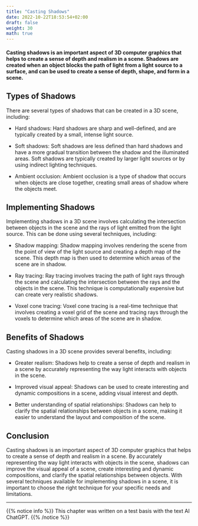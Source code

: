 ```yaml
---
title: "Casting Shadows"
date: 2022-10-22T18:53:54+02:00
draft: false
weight: 30
math: true
---
```


#### Casting shadows is an important aspect of 3D computer graphics that helps to create a sense of depth and realism in a scene. Shadows are created when an object blocks the path of light from a light source to a surface, and can be used to create a sense of depth, shape, and form in a scene.

## Types of Shadows
There are several types of shadows that can be created in a 3D scene, including:

- Hard shadows: Hard shadows are sharp and well-defined, and are typically created by a small, intense light source.

- Soft shadows: Soft shadows are less defined than hard shadows and have a more gradual transition between the shadow and the illuminated areas. Soft shadows are typically created by larger light sources or by using indirect lighting techniques.

- Ambient occlusion: Ambient occlusion is a type of shadow that occurs when objects are close together, creating small areas of shadow where the objects meet.

## Implementing Shadows
Implementing shadows in a 3D scene involves calculating the intersection between objects in the scene and the rays of light emitted from the light source. This can be done using several techniques, including:

- Shadow mapping: Shadow mapping involves rendering the scene from the point of view of the light source and creating a depth map of the scene. This depth map is then used to determine which areas of the scene are in shadow.

- Ray tracing: Ray tracing involves tracing the path of light rays through the scene and calculating the intersection between the rays and the objects in the scene. This technique is computationally expensive but can create very realistic shadows.

- Voxel cone tracing: Voxel cone tracing is a real-time technique that involves creating a voxel grid of the scene and tracing rays through the voxels to determine which areas of the scene are in shadow.

## Benefits of Shadows
Casting shadows in a 3D scene provides several benefits, including:

- Greater realism: Shadows help to create a sense of depth and realism in a scene by accurately representing the way light interacts with objects in the scene.

- Improved visual appeal: Shadows can be used to create interesting and dynamic compositions in a scene, adding visual interest and depth.

- Better understanding of spatial relationships: Shadows can help to clarify the spatial relationships between objects in a scene, making it easier to understand the layout and composition of the scene.

## Conclusion
Casting shadows is an important aspect of 3D computer graphics that helps to create a sense of depth and realism in a scene. By accurately representing the way light interacts with objects in the scene, shadows can improve the visual appeal of a scene, create interesting and dynamic compositions, and clarify the spatial relationships between objects. With several techniques available for implementing shadows in a scene, it is important to choose the right technique for your specific needs and limitations.

---

{{% notice info %}}
This chapter was written on a test basis with the text AI ChatGPT.
{{% /notice %}}